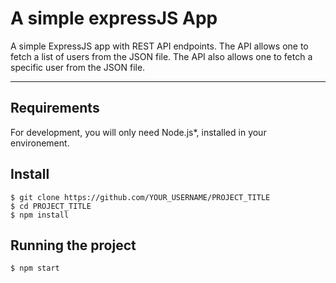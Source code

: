 # A simple expressJS App
A simple ExpressJS app with REST API endpoints. The API allows one to fetch a list of users from the JSON file. The API also allows one to fetch a specific user from the JSON file.

---
## Requirements

For development, you will only need Node.js*, installed in your environement.

## Install

    $ git clone https://github.com/YOUR_USERNAME/PROJECT_TITLE
    $ cd PROJECT_TITLE
    $ npm install

## Running the project

    $ npm start
